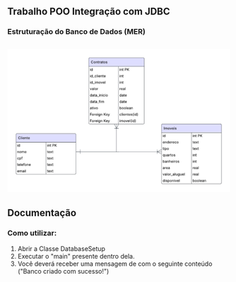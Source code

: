  Trabalho POO Integração com JDBC
---
### Estruturação do Banco de Dados (MER)
![MER Imobiliaria.png](https://github.com/cyronp/Java-POO-Trabalho-JDBC/blob/master/MER%20Imobiliaria.png)
---
## Documentação

### Como utilizar:
1. Abrir a Classe DatabaseSetup
2. Executar o "main" presente dentro dela.
3. Você deverá receber uma mensagem de com o seguinte conteúdo ("Banco criado com sucesso!") 
